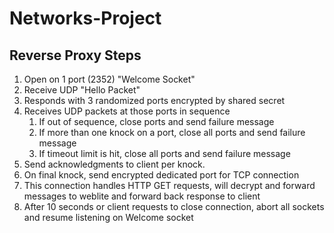 # Networks-Project

## Reverse Proxy Steps
 1. Open on 1 port (2352) "Welcome Socket"
 2. Receive UDP "Hello Packet"
 3. Responds with 3 randomized ports encrypted by shared secret
 4. Receives UDP packets at those ports in sequence
    1. If out of sequence, close ports and send failure message
    2. If more than one knock on a port, close all ports and send failure message
    3. If timeout limit is hit, close all ports and send failure message
 5. Send acknowledgments to client per knock.
 6. On final knock, send encrypted dedicated port for TCP connection
 7. This connection handles HTTP GET requests, will decrypt and forward messages to weblite and forward back response to client
 8. After 10 seconds or client requests to close connection, abort all sockets and resume listening on Welcome socket
